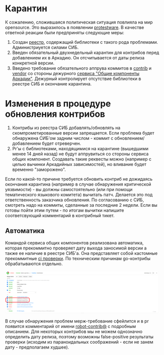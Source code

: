 # Карантин

К сожалению, сложившаяся политическая ситуация повлияла на мир opensource. Это выразилось в появлении [protestware](https://github.com/open-source-peace/protestware-list#what-is-protestware). В качестве ответной реакции были предприняты следующие меры:

1. Создан [реестр](https://a.yandex-team.ru/arcadia/security/yadi/blacklist/blacklist.json), содержащий библиотеки с такого рода проблемами. Администриуется силами СИБ.
2. Введен обязательный двухнедельный карантин для контрибов перед добавлением их в Аркадию. Он отсчитывается от даты релиза конкретной версии.
3. Введено требование обязательного аппрува коммитов в [contrib](https://a.yandex-team.ru/arcadia/contrib/) и [vendor](https://a.yandex-team.ru/arcadia/vendor/) со стороны дежурного [сервиса "Общие компоненты Аркадии"](https://abc.yandex-team.ru/services/cc). Дежурный контролирует отсутствие библиотеки в реестре СИБ и окончание карантина.

# Изменения в процедуре обновления контрибов

1. Контрибы из реестра СИБ добавлять/обновлять на скомпрометированные версии запрещается. Если проблема будет обнаружена СИБ'ом задним числом - коммит с обновлением/добавлением будет отреверчен.
2. Pr'ы с библиотеками, находящимися на карантине (вышедшими менее 14 дней назад) не будут аппрувиться со стороны сервиса общих компонент. Создавать такие реквесты можно (например с целью вычинки Аркадийных зависимостей), но вливание будет временно "заморожено".

Если по какой-то причине требуется обновить контриб не дожидаясь окончания карантина (например в случае обнаружения критической уязвимости) - вы должны самостоятельно (или при помощи тематического языкового комитета) вычитать патч. Делается это под ответственность заказчика обновления. По согласованию с СИБ, смотреть надо на коммиты, сделанные за последние 2 недели. Если вы готовы пойти этим путем - по итогам вычитки напишите соответсвующий комментарий в контрибный тикет.

## Автоматика

Командой сервиса общих компонентов реализована автоматика, которая прекоммитно проверяет дату выхода заносимой версии а также ее наличие в реестре СИБ'а. Она представляет собой кастомные прекоммитные [ci проверки](https://docs.yandex-team.ru/ci/). По техническим причинам go-контрибы обрабатываются отдельно.

![Ci merge check](img/quarantine.png "Ci merge check")


В случае обнаружения проблем мерж-требование сфейлится и в pr появится комментарий от имени [robot-contrib@](https://staff.yandex-team.ru/robot-contrib) с подробным описанием. Для некоторых контрибов мы не можем однозначно определить дату релиза, поэтому возможны false-positive результаты проверки (исходим из параноидальных соображений - если не занем дату - предполагаем худшее).

